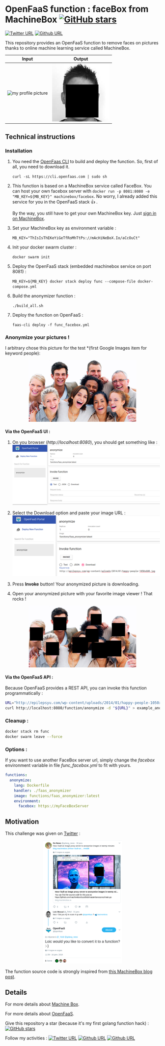# OpenFaaS function : faceBox from MachineBox [![GitHub stars](https://img.shields.io/github/stars/Tofull/faas_facebox.svg?style=social&label=Star&maxAge=2592000)](https://GitHub.com/Tofull/faas_facebox/stargazers/)

[![Twitter URL](https://img.shields.io/twitter/url/https/twitter.com/fold_left.svg?logo=twitter&style=social&label=_Tofull)](https://twitter.com/_Tofull) [![Github URL](https://img.shields.io/badge/style--green.svg?logo=github&style=social&label=tofull)](https://github.com/tofull)



This repository provides an OpenFaaS function to remove faces on pictures thanks to online machine learning service called MachineBox.


Input                      |  Output
:-------------------------:|:-------------------------:
![my profile picture](https://avatars3.githubusercontent.com/u/15694700?s=400&u=cccde5aa45d3d40fd4c00794bba3b74cce88488b&v=4)  |  ![who is this ?](assets_for_documentation/anonymized_profile.png)



## Technical instructions
### Installation
1. You need the [OpenFaas CLI](https://github.com/openfaas/faas-cli) to build and deploy the function. So, first of all, you need to download it. 
    
    `curl -sL https://cli.openfaas.com | sudo sh`

2. This function is based on a MachineBox service called FaceBox. You can host your own facebox server with `docker run -p 8081:8080 -e "MB_KEY=${MB_KEY}" machinebox/facebox`. No worry, I already added this service for you in the OpenFaaS stack :thumbsup: .

    By the way, you still have to get your own MachineBox key. Just [sign in on MachineBox](https://machinebox.io/login?return_url=%2Faccount).

3. Set your MachineBox key as environment variable : 

    `MB_KEY="ThIsIsThEKeYiGeTfRoMhTtPs://mAcHiNeBoX.Io/aCcOuCt"`

4. Init your docker swarm cluster : 

    `docker swarm init`

5. Deploy the OpenFaaS stack (embedded machinebox service on port 8081) : 

    `MB_KEY=${MB_KEY} docker stack deploy func --compose-file docker-compose.yml`

6. Build the anonymizer function : 
    
    `./build_all.sh`

7. Deploy the function on OpenFaaS : 
    
    `faas-cli deploy -f func_facebox.yml`


### Anonymize your pictures !

I arbitrary chose this picture for the test *(first Google Images item for keyword people): 
<p align="center">
    <img src="assets_for_documentation/example_people.jpg" alt="people" height="200"/>
</p>

#### Via the OpenFaaS UI :
1. On you browser (*http://localhost:8080*), you should get something like :
![deployed openfaas stack](assets_for_documentation/deployed_openfaas_stack.png)

2. Select the Download option and paste your image URL :
![ui_function_invoke](assets_for_documentation/ui_function_invoke.png)

3. Press **Invoke** button!
Your anonymized picture is downloading.

4. Open your anonymized picture with your favorite image viewer ! That rocks ! 
<p align="center">
    <img src="assets_for_documentation/example_anonymized_people.jpg" alt="example_anonymized_people" height="200"/>
</p>


#### Via the OpenFaaS API : 
Because OpenFaaS provides a REST API, you can invoke this function programmatically :

```bash
URL="http://epilepsyu.com/wp-content/uploads/2014/01/happy-people-1050x600.jpg"
curl http://localhost:8080/function/anonymize -d "${URL}" > example_anonymized_people_curl.jpg
```


### Cleanup :

```bash
docker stack rm func
docker swarm leave --force
```

### Options : 
If you want to use another FaceBox server url, simply change the *facebox* environment variable in file *func_facebox.yml* to fit with yours.
```yaml
functions:
  anonymize:
    lang: Dockerfile
    handler: ./faas_anonymizer
    image: functions/faas_anonymizer:latest
    environment:
      facebox: https://myFaceBoxServer
```

## Motivation

This challenge was given on [Twitter](https://twitter.com/openfaas/status/953356175919271936?ref_src=twsrc) : 
<p align="center">
    <a href="https://twitter.com/openfaas/status/953356175919271936?ref_src=twsrc"> <img src="assets_for_documentation/motivation.png" alt="motivation" height="400"/> </a>
</p>

The function source code is strongly inspired from [this MachineBox blog post](https://blog.machinebox.io/how-i-built-an-image-proxy-server-to-anonymise-images-in-twenty-minutes-e550466ea09e).

## Details
For more details about [Machine Box](https://machinebox.io/).

For more details about [OpenFaaS](https://www.openfaas.com/).

Give this repository a star (because it's my first golang function hack) : [![GitHub stars](https://img.shields.io/github/stars/Tofull/faas_facebox.svg?logo=github&style=social&label=Star&maxAge=2592000)](https://GitHub.com/Tofull/faas_facebox/stargazers/)

Follow my activities : [![Twitter URL](https://img.shields.io/twitter/url/https/twitter.com/fold_left.svg?logo=twitter&style=social&label=_Tofull)](https://twitter.com/_Tofull) [![Github URL](https://img.shields.io/badge/style--green.svg?logo=github&style=social&label=tofull)](https://github.com/tofull) [![Github URL](https://img.shields.io/badge/style--green.svg?style=social&label=on%20my%20blog)](https://tofull.github.io/) 